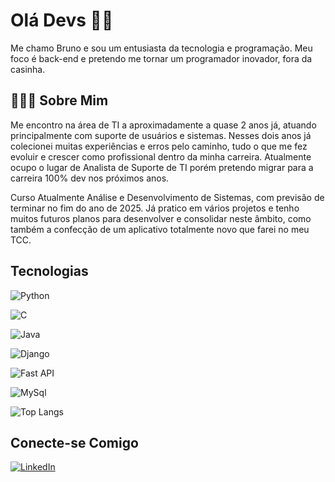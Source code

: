 # Olá Devs 🤟🏻

Me chamo Bruno e sou um entusiasta da tecnologia e programação. Meu foco é back-end e pretendo me tornar um programador inovador, fora da casinha.



## 👨🏻‍💻 Sobre Mim

Me encontro na área de TI a aproximadamente a quase 2 anos já, atuando principalmente com suporte de usuários e sistemas. Nesses dois anos já colecionei muitas experiências e erros pelo caminho, tudo o que me fez evoluir e crescer como profissional dentro da minha carreira. Atualmente ocupo o lugar de Analista de Suporte de TI porém pretendo migrar para a carreira 100% dev nos próximos anos.



Curso Atualmente Análise e Desenvolvimento de Sistemas, com previsão de terminar no fim do ano de 2025. Já pratico em  vários projetos e tenho muitos futuros planos para desenvolver e consolidar neste âmbito, como também a confecção de um aplicativo totalmente novo que farei no meu TCC.



## Tecnologias

![Python](https://img.shields.io/badge/Python-000?style=for-the-badge&logo=python)

![C](https://img.shields.io/badge/C-000?style=for-the-badge&logo=c)

![Java](https://img.shields.io/badge/Java-000?style=for-the-badge&logo=java)

![Django](https://img.shields.io/badge/Java-000?style=for-the-badge&logo=Django)

![Fast API](https://img.shields.io/badge/Java-000?style=for-the-badge&logo=FastAPI)

![MySql](https://img.shields.io/badge/Java-000?style=for-the-badge&logo=MySql)

![Top Langs](https://github-readme-stats-git-masterrstaa-rickstaa.vercel.app/api/top-langs/?username=BrunoGRS&bg_color=000&border_color=30A3DC&title_color=E94D5F&text_color=FFF)



## Conecte-se Comigo

[![LinkedIn](https://img.shields.io/badge/LinkedIn-000?style=for-the-badge&logo=linkedin&logoColor=0E76A8)](https://www.linkedin.com/in/bruno-gabriel-rodrigues/)

